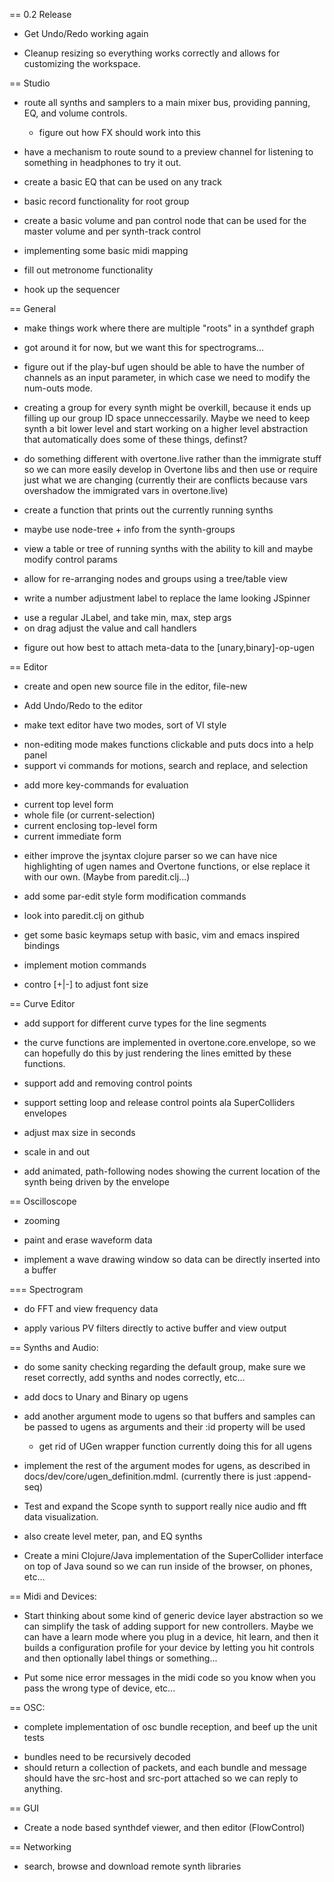 == 0.2 Release

* Get Undo/Redo working again

* Cleanup resizing so everything works correctly and allows for customizing the
workspace.

== Studio

* route all synths and samplers to a main mixer bus, providing panning, EQ, and
volume controls.
  - figure out how FX should work into this

* have a mechanism to route sound to a preview channel for listening to
something in headphones to try it out.

* create a basic EQ that can be used on any track

* basic record functionality for root group

* create a basic volume and pan control node that can be used for the master
volume and per synth-track control

* implementing some basic midi mapping

* fill out metronome functionality

* hook up the sequencer

== General

* make things work where there are multiple "roots" in a synthdef graph
 - got around it for now, but we want this for spectrograms...

* figure out if the play-buf ugen should be able to have the number of channels
as an input parameter, in which case we need to modify the num-outs mode.

* creating a group for every synth might be overkill, because it ends up filling
up our group ID space unneccessarily.  Maybe we need to keep synth a bit lower
level and start working on a higher level abstraction that automatically does
some of these things, definst?

* do something different with overtone.live rather than the immigrate stuff so
we can more easily develop in Overtone libs and then use or require just what
we are changing (currently their are conflicts because vars overshadow the
immigrated vars in overtone.live)

* create a function that prints out the currently running synths
 - maybe use node-tree + info from the synth-groups

* view a table or tree of running synths with the ability to kill and maybe
modify control params

* allow for re-arranging nodes and groups using a tree/table view

* write a number adjustment label to replace the lame looking JSpinner 
 - use a regular JLabel, and take min, max, step args
 - on drag adjust the value and call handlers

* figure out how best to attach meta-data to the [unary,binary]-op-ugen

== Editor 

* create and open new source file in the editor, file-new

* Add Undo/Redo to the editor

* make text editor have two modes, sort of VI style
 - non-editing mode makes functions clickable and puts docs into a help panel
 - support vi commands for motions, search and replace, and selection

* add more key-commands for evaluation
 - current top level form 
 - whole file (or current-selection)
 - current enclosing top-level form
 - current immediate form

* either improve the jsyntax clojure parser so we can have nice highlighting of
ugen names and Overtone functions, or else replace it with our own.  (Maybe
from paredit.clj...)

* add some par-edit style form modification commands
 - look into paredit.clj on github

* get some basic keymaps setup with basic, vim and emacs inspired bindings

* implement motion commands

* contro [+|-] to adjust font size

== Curve Editor

* add support for different curve types for the line segments
 - the curve functions are implemented in overtone.core.envelope, so we can 
hopefully do this by just rendering the lines emitted by these functions.

* support add and removing control points

* support setting loop and release control points ala SuperColliders envelopes

* adjust max size in seconds

* scale in and out

* add animated, path-following nodes showing the current location of the synth
being driven by the envelope

== Oscilloscope

* zooming

* paint and erase waveform data

* implement a wave drawing window so data can be directly inserted into a buffer

=== Spectrogram

* do FFT and view frequency data

* apply various PV filters directly to active buffer and view output

== Synths and Audio:

* do some sanity checking regarding the default group, make sure we reset
correctly, add synths and nodes correctly, etc...

* add docs to Unary and Binary op ugens 

* add another argument mode to ugens so that buffers and samples can be passed
to ugens as arguments and their :id property will be used 
  - get rid of UGen wrapper function currently doing this for all ugens

* implement the rest of the argument modes for ugens, as described in
  docs/dev/core/ugen_definition.mdml.
 (currently there is just :append-seq)

* Test and expand the Scope synth to support really nice audio and fft data
visualization.
 - also create level meter, pan, and EQ synths

* Create a mini Clojure/Java implementation of the SuperCollider interface on
top of Java sound so we can run inside of the browser, on phones, etc...

== Midi and Devices:

* Start thinking about some kind of generic device layer abstraction so we can
simplify the task of adding support for new controllers.  Maybe we can have a
learn mode where you plug in a device, hit learn, and then it builds a
configuration profile for your device by letting you hit controls and then
optionally label things or something...

* Put some nice error messages in the midi code so you know when you pass the
wrong type of device, etc... 

== OSC: 

* complete implementation of osc bundle reception, and beef up the unit tests
 - bundles need to be recursively decoded
 - should return a collection of packets, and each bundle and message should
   have the src-host and src-port attached so we can reply to anything.

== GUI

* Create a node based synthdef viewer, and then editor (FlowControl)

== Networking

* search, browse and download remote synth libraries 

